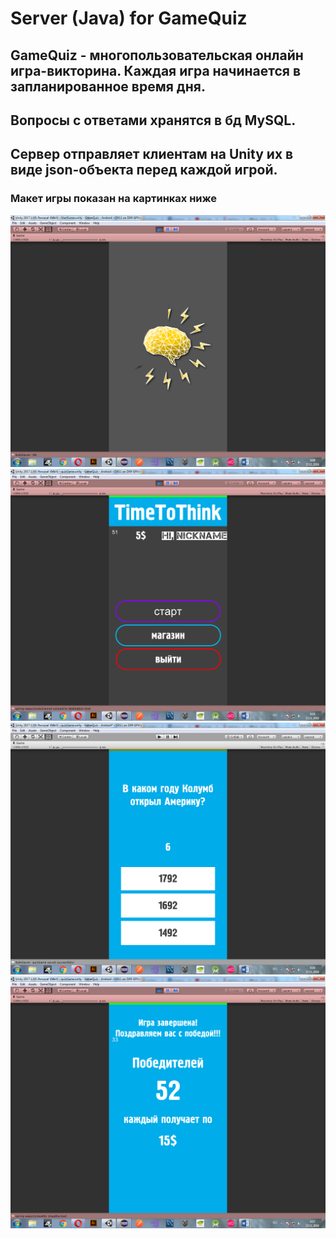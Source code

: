 # Server (Java) for GameQuiz

## GameQuiz - многопользовательская онлайн игра-викторина. Каждая игра начинается в запланированное время дня.
## Вопросы с ответами хранятся в бд MySQL. 
## Сервер отправляет клиентам на Unity их в виде json-объекта перед каждой игрой.

### Макет игры показан на картинках ниже

![](11.png)
![](12.png)
![](13.png)
![](14.png)
